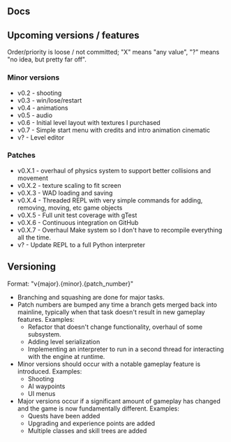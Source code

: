 Docs
---
## Upcoming versions / features
Order/priority is loose / not committed; "X" means "any value", "?" means "no idea, but pretty far off".

### Minor versions
- v0.2 - shooting
- v0.3 - win/lose/restart
- v0.4 - animations
- v0.5 - audio 
- v0.6 - Initial level layout with textures I purchased
- v0.7 - Simple start menu with credits and intro animation cinematic
- v? - Level editor 
### Patches
- v0.X.1 - overhaul of physics system to support better collisions and movement
- v0.X.2 - texture scaling to fit screen
- v0.X.3 - WAD loading and saving
- v0.X.4 - Threaded REPL with very simple commands for adding, removing, moving, etc game objects 
- v0.X.5 - Full unit test coverage with gTest
- v0.X.6 - Continuous integration on GitHub
- v0.X.7 - Overhaul Make system so I don't have to recompile everything all the time. 
- v? - Update REPL to a full Python interpreter

## Versioning
Format: "v{major}.{minor}.{patch_number}"
- Branching and squashing are done for major tasks. 
- Patch numbers are bumped any time a branch gets merged back into mainline, typically
  when that task doesn't result in new gameplay features. 
    Examples:
    - Refactor that doesn't change functionality, overhaul of some subsystem. 
    - Adding level serialization
    - Implementing an interpreter to run in a second thread for interacting with 
      the engine at runtime. 
- Minor versions should occur with a notable gameplay feature is introduced.
    Examples:
    - Shooting
    - AI waypoints
    - UI menus
- Major versions occur if a significant amount of gameplay has changed and the game is now fundamentally
  different. 
  Examples:
    - Quests have been added 
    - Upgrading and experience points are added
    - Multiple classes and skill trees are added
